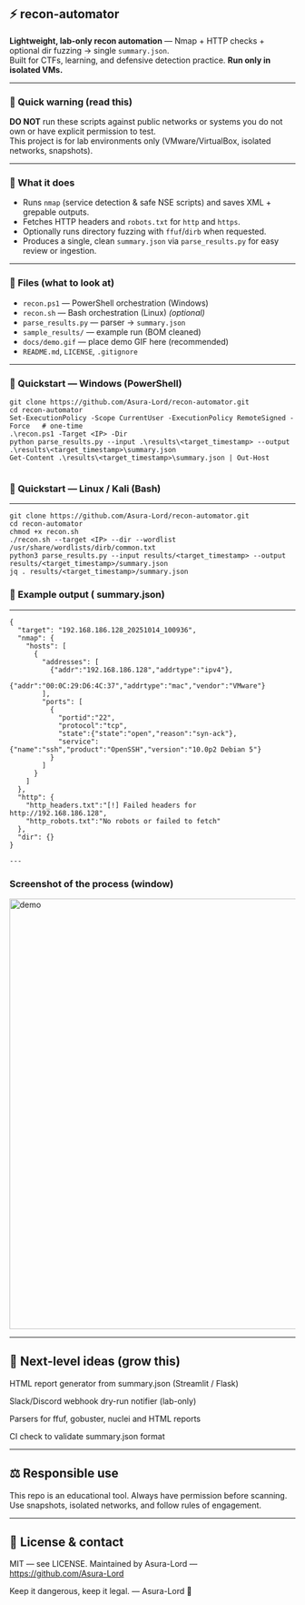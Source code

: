 ## ⚡ recon-automator

**Lightweight, lab-only recon automation** — Nmap + HTTP checks + optional dir fuzzing → single `summary.json`.  
Built for CTFs, learning, and defensive detection practice. **Run only in isolated VMs.**


---

### 🔐 Quick warning (read this)
**DO NOT** run these scripts against public networks or systems you do not own or have explicit permission to test.  
This project is for lab environments only (VMware/VirtualBox, isolated networks, snapshots).

---

### 🧩 What it does
- Runs `nmap` (service detection & safe NSE scripts) and saves XML + grepable outputs.  
- Fetches HTTP headers and `robots.txt` for `http` and `https`.  
- Optionally runs directory fuzzing with `ffuf`/`dirb` when requested.  
- Produces a single, clean `summary.json` via `parse_results.py` for easy review or ingestion.

---

### 🔧 Files (what to look at)
- `recon.ps1` — PowerShell orchestration (Windows)  
- `recon.sh` — Bash orchestration (Linux) *(optional)*  
- `parse_results.py` — parser → `summary.json`  
- `sample_results/` — example run (BOM cleaned)  
- `docs/demo.gif` — place demo GIF here (recommended)  
- `README.md`, `LICENSE`, `.gitignore`

---

### 🚀 Quickstart — Windows (PowerShell)
```
git clone https://github.com/Asura-Lord/recon-automator.git
cd recon-automator
Set-ExecutionPolicy -Scope CurrentUser -ExecutionPolicy RemoteSigned -Force   # one-time
.\recon.ps1 -Target <IP> -Dir
python parse_results.py --input .\results\<target_timestamp> --output .\results\<target_timestamp>\summary.json
Get-Content .\results\<target_timestamp>\summary.json | Out-Host


```
### 🐧 Quickstart — Linux / Kali (Bash)
---
```
git clone https://github.com/Asura-Lord/recon-automator.git
cd recon-automator
chmod +x recon.sh
./recon.sh --target <IP> --dir --wordlist /usr/share/wordlists/dirb/common.txt
python3 parse_results.py --input results/<target_timestamp> --output results/<target_timestamp>/summary.json
jq . results/<target_timestamp>/summary.json

```
### 🧾 Example output ( summary.json)
---
```
{
  "target": "192.168.186.128_20251014_100936",
  "nmap": {
    "hosts": [
      {
        "addresses": [
          {"addr":"192.168.186.128","addrtype":"ipv4"},
          {"addr":"00:0C:29:D6:4C:37","addrtype":"mac","vendor":"VMware"}
        ],
        "ports": [
          {
            "portid":"22",
            "protocol":"tcp",
            "state":{"state":"open","reason":"syn-ack"},
            "service":{"name":"ssh","product":"OpenSSH","version":"10.0p2 Debian 5"}
          }
        ]
      }
    ]
  },
  "http": {
    "http_headers.txt":"[!] Failed headers for http://192.168.186.128",
    "http_robots.txt":"No robots or failed to fetch"
  },
  "dir": {}
}

---
```
### Screenshot of the process (window)

<img width="1917" height="757" alt="demo" src="https://github.com/user-attachments/assets/00b20f10-dd2e-4942-97cc-f33ef8eb14b9" />

---

🔭 Next-level ideas (grow this)
---


HTML report generator from summary.json (Streamlit / Flask)

Slack/Discord webhook dry-run notifier (lab-only)

Parsers for ffuf, gobuster, nuclei and HTML reports

CI check to validate summary.json format

---

⚖️ Responsible use
---

This repo is an educational tool. Always have permission before scanning. Use snapshots, isolated networks, and follow rules of engagement.

---

🧾 License & contact
---

MIT — see LICENSE.
Maintained by Asura-Lord — https://github.com/Asura-Lord

Keep it dangerous, keep it legal. — Asura-Lord 👹
